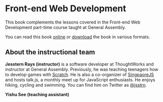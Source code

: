 # Front-end Web Development

This book complements the lessons covered in the Front-end Web Development part-time course taught at General Assembly.

You can read this book [online](https://jsstrn.gitbooks.io/fewd/) or [download](https://jsstrn.gitbooks.io/fewd/) the book in various formats.

## About the instructional team

**Jesstern Rays (instructor)** is a software developer at ThoughtWorks and instructor at General Assembly. Previously, he was teaching teenagers how to develop games with [Scratch](https://scratch.mit.edu). He is also a co-organizer of [SingpaoreJS](https://www.meetup.com/Singapore-JS/) and hosts talk.js, a monthly meet up for JavaScript enthusiasts. He enjoys hiking, cycling and swimming. You can find him on Twitter as [@jsstrn](https://twitter.com/jsstrn).

**Yishu See (teaching assistant)**
